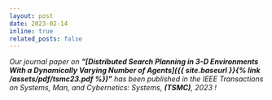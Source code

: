 ```yaml
---
layout: post
date: 2023-02-14
inline: true
related_posts: false
---
```


*Our journal paper on **"[Distributed Search Planning in 3-D Environments With a Dynamically Varying Number of Agents]({{ site.baseurl }}{% link /assets/pdf/tsmc23.pdf %})"** has been published in the IEEE Transactions on Systems, Man, and Cybernetics: Systems, **(TSMC)**, 2023 !*


